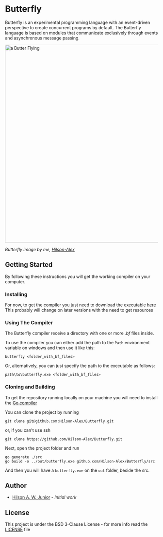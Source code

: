 # Butterfly

Butterfly is an experimental programming language with an event-driven perspective to create concurrent programs by 
default. The Butterfly language is based on modules that communicate exclusively through events and asynchronous message 
passing.

<a href="https://drive.google.com/uc?export=view&id=1vI3_UjFAzELrp2uUPGPjE3CK-NpqgJeN">
  <img src="https://drive.google.com/uc?export=view&id=1vI3_UjFAzELrp2uUPGPjE3CK-NpqgJeN" style="width: 650px; max-width: 100%; height: auto"  alt="a Butter Flying"/>
</a>

*Butterfly image by me, [Hilson-Alex]*

## Getting Started

By following these instructions you will get the working compiler on your computer. 

### Installing

For now, to get the compiler you just need to download the executable [here](out/butterfly.exe)
This probably will change on later versions with the need to get resources

### Using The Compiler

The Butterfly compiler receive a directory with one or more *.bf* files inside.

To use the compiler you can either add the path to the `Path` environment
variable on windows and then use it like this: 

```shell
butterfly <folder_with_bf_files>
```

Or, alternatively, you can just specify the path to the executable as follows:

```shell
path\to\butterfly.exe <folder_with_bf_files>
```

### Cloning and Building

To get the repository running locally on your machine you will need to install the [Go compiler](https://go.dev/dl/)

You can clone the project by running

```shell
git clone git@github.com:Hilson-Alex/Butterfly.git
```

or, if you can't use ssh

```shell
git clone https://github.com/Hilson-Alex/Butterfly.git
```

Next, open the project folder and run

```shell
go generate ./src
go build -o ../out/butterfly.exe github.com/Hilson-Alex/Butterfly/src
```

And then you will have a `butterfly.exe` on the `out` folder, beside the src. 

## Author

- [Hilson A. W. Junior][Hilson-Alex] - *Initial work*

## License

This project is under the BSD 3-Clause License - for more info read the [LICENSE](LICENSE) file

[Hilson-Alex]: https://github.com/Hilson-Alex
